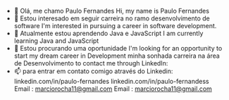 - 👋 Olá, me chamo Paulo Fernandes                                                    Hi, my name is Paulo Fernandes
- 👀 Estou interesado em seguir carreira no ramo desenvolvimento de software          I'm interested in pursuing a career in software development.
- 🌱 Atualmente estou aprendendo Java e JavaScript                                    I am currently learning Java and JavaScript
- 💞️ Estou procurando uma oportunidade                                                I'm looking for an opportunity to start my dream career in Development
    minha sonhada carreira na área de Desenvolvimento                                 to contact me through LinkedIn:
- 📫 para entrar em contato comigo através do Linkedin:                               linkedin.com/in/paulo-fernandes
    linkedin.com/in/paulo-fernandess
    Email : marciorocha11@gmail.com                                                   Email : marciorocha11@gmail.com
    
 
<!---
marciinho010/marciinho010 is a ✨ special ✨ repository because its `README.md` (this file) appears on your GitHub profile.
You can click the Preview link to take a look at your changes.
--->
